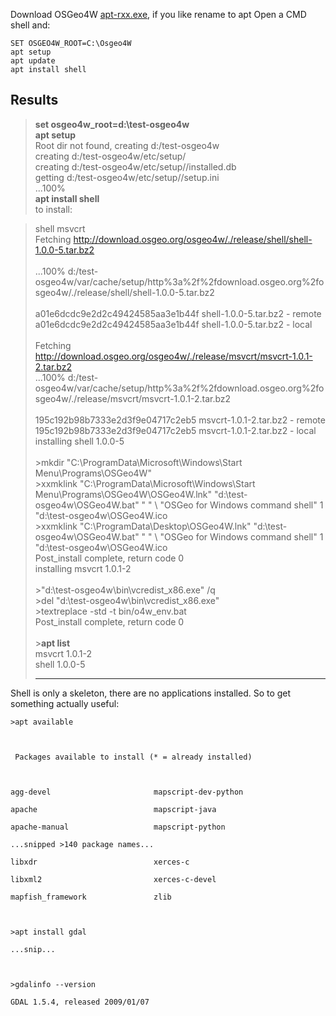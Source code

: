 Download OSGeo4W [apt-rxx.exe](http://code.google.com/p/maphew/downloads/list), if you like rename to apt
Open a CMD shell and:
```
SET OSGEO4W_ROOT=C:\Osgeo4W
apt setup
apt update
apt install shell
```

## Results ##
><b>set osgeo4w_root=d:\test-osgeo4w</b><br>
><b>apt setup</b><br>
Root dir not found, creating d:/test-osgeo4w<br>
creating d:/test-osgeo4w/etc/setup/<br>
creating d:/test-osgeo4w/etc/setup//installed.db<br>
getting d:/test-osgeo4w/etc/setup//setup.ini<br>
...100%<br>
><b>apt install shell</b><br>
to install:<br>
<blockquote>shell msvcrt<br>
Fetching <a href='http://download.osgeo.org/osgeo4w/./release/shell/shell-1.0.0-5.tar.bz2'>http://download.osgeo.org/osgeo4w/./release/shell/shell-1.0.0-5.tar.bz2</a><br>
<br>
...100%  d:/test-osgeo4w/var/cache/setup/http%3a%2f%2fdownload.osgeo.org%2fosgeo4w/./release/shell/shell-1.0.0-5.tar.bz2<br>
<br>
a01e6dcdc9e2d2c49424585aa3e1b44f  shell-1.0.0-5.tar.bz2 - remote<br>
a01e6dcdc9e2d2c49424585aa3e1b44f  shell-1.0.0-5.tar.bz2 - local<br>
<br>
Fetching <a href='http://download.osgeo.org/osgeo4w/./release/msvcrt/msvcrt-1.0.1-2.tar.bz2'>http://download.osgeo.org/osgeo4w/./release/msvcrt/msvcrt-1.0.1-2.tar.bz2</a><br>
...100%  d:/test-osgeo4w/var/cache/setup/http%3a%2f%2fdownload.osgeo.org%2fosgeo4w/./release/msvcrt/msvcrt-1.0.1-2.tar.bz2<br>
<br>
195c192b98b7333e2d3f9e04717c2eb5  msvcrt-1.0.1-2.tar.bz2 - remote<br>
195c192b98b7333e2d3f9e04717c2eb5  msvcrt-1.0.1-2.tar.bz2 - local<br>
installing shell 1.0.0-5<br>
<br>
>mkdir "C:\ProgramData\Microsoft\Windows\Start Menu\Programs\OSGeo4W"<br>
>xxmklink "C:\ProgramData\Microsoft\Windows\Start Menu\Programs\OSGeo4W\OSGeo4W.lnk" "d:\test-osgeo4w\OSGeo4W.bat" " " \ "OSGeo for Windows command shell" 1 "d:\test-osgeo4w\OSGeo4W.ico<br>
>xxmklink "C:\ProgramData\Desktop\OSGeo4W.lnk" "d:\test-osgeo4w\OSGeo4W.bat" " " \ "OSGeo for Windows command shell" 1 "d:\test-osgeo4w\OSGeo4W.ico<br>
Post_install complete, return code 0<br>
installing msvcrt 1.0.1-2<br>
<br>
>"d:\test-osgeo4w\bin\vcredist_x86.exe" /q<br>
>del "d:\test-osgeo4w\bin\vcredist_x86.exe"<br>
>textreplace -std -t bin/o4w_env.bat<br>
Post_install complete, return code 0<br>
<br>
><b>apt list</b><br>
msvcrt              1.0.1-2<br>
shell               1.0.0-5<br>
<hr /></blockquote>

Shell is only a skeleton, there are no applications installed. So to get something actually useful:<br>
<pre><code>&gt;apt available<br>
<br>
 Packages available to install (* = already installed)<br>
<br>
agg-devel                       mapscript-dev-python<br>
apache                          mapscript-java<br>
apache-manual                   mapscript-python<br>
...snipped &gt;140 package names...<br>
libxdr                          xerces-c<br>
libxml2                         xerces-c-devel<br>
mapfish_framework               zlib<br>
<br>
&gt;apt install gdal<br>
...snip...<br>
<br>
&gt;gdalinfo --version<br>
GDAL 1.5.4, released 2009/01/07<br>
</code></pre>